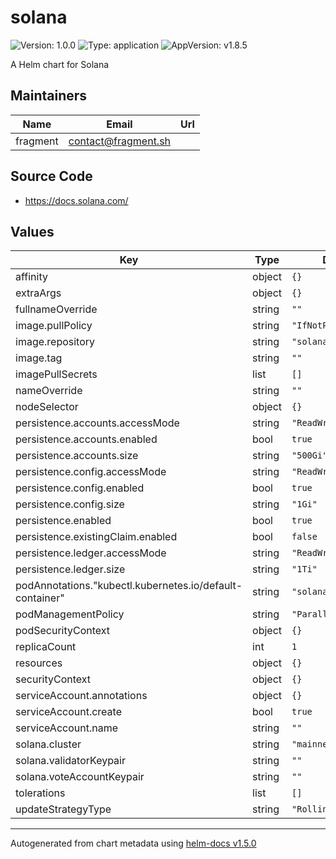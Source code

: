 # solana

![Version: 1.0.0](https://img.shields.io/badge/Version-1.0.0-informational?style=flat-square) ![Type: application](https://img.shields.io/badge/Type-application-informational?style=flat-square) ![AppVersion: v1.8.5](https://img.shields.io/badge/AppVersion-v1.8.5-informational?style=flat-square)

A Helm chart for Solana

## Maintainers

| Name | Email | Url |
| ---- | ------ | --- |
| fragment | contact@fragment.sh |  |

## Source Code

* <https://docs.solana.com/>

## Values

| Key | Type | Default | Description |
|-----|------|---------|-------------|
| affinity | object | `{}` |  |
| extraArgs | object | `{}` |  |
| fullnameOverride | string | `""` |  |
| image.pullPolicy | string | `"IfNotPresent"` |  |
| image.repository | string | `"solanalabs/solana"` |  |
| image.tag | string | `""` |  |
| imagePullSecrets | list | `[]` |  |
| nameOverride | string | `""` |  |
| nodeSelector | object | `{}` |  |
| persistence.accounts.accessMode | string | `"ReadWriteOnce"` |  |
| persistence.accounts.enabled | bool | `true` |  |
| persistence.accounts.size | string | `"500Gi"` |  |
| persistence.config.accessMode | string | `"ReadWriteOnce"` |  |
| persistence.config.enabled | bool | `true` |  |
| persistence.config.size | string | `"1Gi"` |  |
| persistence.enabled | bool | `true` |  |
| persistence.existingClaim.enabled | bool | `false` |  |
| persistence.ledger.accessMode | string | `"ReadWriteOnce"` |  |
| persistence.ledger.size | string | `"1Ti"` |  |
| podAnnotations."kubectl.kubernetes.io/default-container" | string | `"solana"` |  |
| podManagementPolicy | string | `"Parallel"` |  |
| podSecurityContext | object | `{}` |  |
| replicaCount | int | `1` |  |
| resources | object | `{}` |  |
| securityContext | object | `{}` |  |
| serviceAccount.annotations | object | `{}` |  |
| serviceAccount.create | bool | `true` |  |
| serviceAccount.name | string | `""` |  |
| solana.cluster | string | `"mainnet-beta"` |  |
| solana.validatorKeypair | string | `""` |  |
| solana.voteAccountKeypair | string | `""` |  |
| tolerations | list | `[]` |  |
| updateStrategyType | string | `"RollingUpdate"` |  |

----------------------------------------------
Autogenerated from chart metadata using [helm-docs v1.5.0](https://github.com/norwoodj/helm-docs/releases/v1.5.0)

